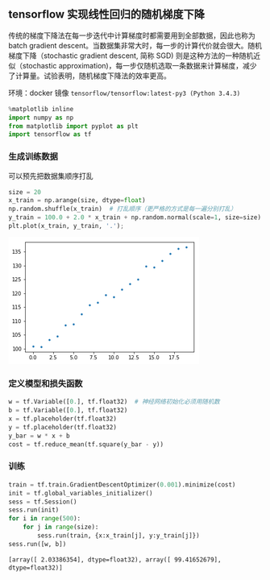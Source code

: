 
## tensorflow 实现线性回归的随机梯度下降

传统的梯度下降法在每一步迭代中计算梯度时都需要用到全部数据，因此也称为 batch gradient descent。当数据集非常大时，每一步的计算代价就会很大。随机梯度下降（stochastic gradient descent, 简称 SGD) 则是这种方法的一种随机近似（stochastic approximation)，每一步仅随机选取一条数据来计算梯度，减少了计算量。试验表明，随机梯度下降法的效率更高。

环境：docker 镜像 `tensorflow/tensorflow:latest-py3 (Python 3.4.3)`


```python
%matplotlib inline
import numpy as np
from matplotlib import pyplot as plt
import tensorflow as tf
```

### 生成训练数据

可以预先把数据集顺序打乱


```python
size = 20
x_train = np.arange(size, dtype=float)
np.random.shuffle(x_train)  # 打乱顺序（更严格的方式是每一遍分别打乱）
y_train = 100.0 + 2.0 * x_train + np.random.normal(scale=1, size=size)
plt.plot(x_train, y_train, '.');
```


![png](output_3_0.png)


### 定义模型和损失函数


```python
w = tf.Variable([0.], tf.float32)  # 神经网络初始化必须用随机数
b = tf.Variable([0.], tf.float32)
x = tf.placeholder(tf.float32)
y = tf.placeholder(tf.float32)
y_bar = w * x + b
cost = tf.reduce_mean(tf.square(y_bar - y))
```

### 训练


```python
train = tf.train.GradientDescentOptimizer(0.001).minimize(cost)
init = tf.global_variables_initializer()
sess = tf.Session()
sess.run(init)
for i in range(500):
    for j in range(size):
        sess.run(train, {x:x_train[j], y:y_train[j]})
sess.run([w, b])
```




    [array([ 2.03386354], dtype=float32), array([ 99.41652679], dtype=float32)]


